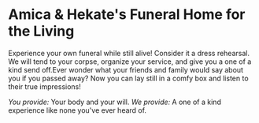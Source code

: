 # Amica &amp; Hekate's Funeral Home for the Living
Experience your own funeral while still alive! Consider it a dress rehearsal. We will tend to your corpse, organize your service, and give you a one of a kind send off.Ever wonder what your friends and family would say about you if you passed away? Now you can lay still in a comfy box and listen to their true impressions!

*You provide:* Your body and your will. 
*We provide:* A one of a kind experience like none you've ever heard of. 

